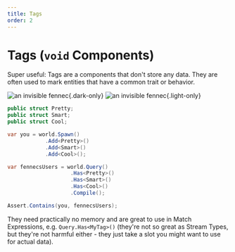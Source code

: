 ```yaml
---
title: Tags 
order: 2
---
```


# Tags (`void` Components)
Super useful: Tags are a components that don't store any data. They are often used to mark entities that have a common trait or behavior.

![an invisible fennec](https://fennecs.tech/img/fennec-void-darkmode.png){.dark-only} ![an invisible fennec](https://fennecs.tech/img/fennec-void-lightmode.png){.light-only}

```csharp
public struct Pretty;
public struct Smart;
public struct Cool;

var you = world.Spawn()
            .Add<Pretty>()
            .Add<Smart>()
            .Add<Cool>();

var fennecsUsers = world.Query()
                    .Has<Pretty>()
                    .Has<Smart>()
                    .Has<Cool>()
                    .Compile();

Assert.Contains(you, fennecsUsers);
```	

They need practically no memory and are great to use in Match Expressions, e.g. `Query.Has<MyTag>()` (they're not so great as Stream Types, but they're not harmful either - they just take a slot you might want to use for actual data).